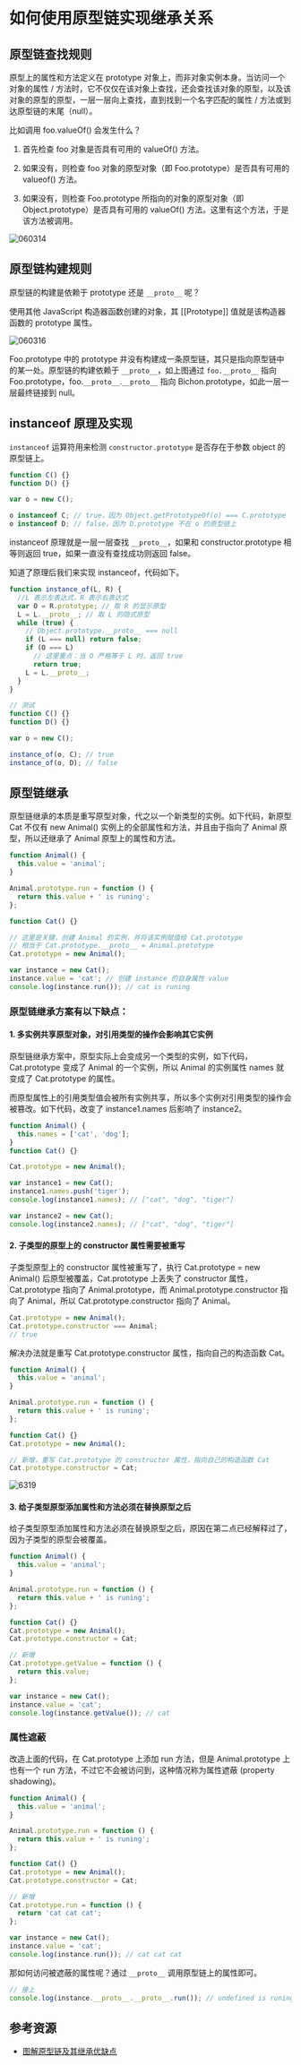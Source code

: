 # 如何使用原型链实现继承关系

## 原型链查找规则

原型上的属性和方法定义在 prototype 对象上，而非对象实例本身。当访问一个对象的属性 / 方法时，它不仅仅在该对象上查找，还会查找该对象的原型，以及该对象的原型的原型，一层一层向上查找，直到找到一个名字匹配的属性 / 方法或到达原型链的末尾（null）。

比如调用 foo.valueOf() 会发生什么？

1. 首先检查 foo 对象是否具有可用的 valueOf() 方法。

2. 如果没有，则检查 foo 对象的原型对象（即 Foo.prototype）是否具有可用的 valueof() 方法。

3. 如果没有，则检查 Foo.prototype 所指向的对象的原型对象（即 Object.prototype）是否具有可用的 valueOf() 方法。这里有这个方法，于是该方法被调用。

![060314](./assets/2019-07-24-060314.jpg)

## 原型链构建规则

原型链的构建是依赖于 prototype 还是 `__proto__` 呢？

使用其他 JavaScript 构造器函数创建的对象，其 [[Prototype]] 值就是该构造器函数的 prototype 属性。


![060316](./assets/2019-07-24-060316.png)

Foo.prototype 中的 prototype 并没有构建成一条原型链，其只是指向原型链中的某一处。原型链的构建依赖于 `__proto__`，如上图通过 `foo.__proto__` 指向 Foo.prototype，foo.`__proto__`.`__proto__` 指向 Bichon.prototype，如此一层一层最终链接到 null。

## instanceof 原理及实现

`instanceof` 运算符用来检测 `constructor.prototype` 是否存在于参数 object 的原型链上。

```ts
function C() {}
function D() {}

var o = new C();

o instanceof C; // true，因为 Object.getPrototypeOf(o) === C.prototype
o instanceof D; // false，因为 D.prototype 不在 o 的原型链上
```

instanceof 原理就是一层一层查找 `__proto__`，如果和 constructor.prototype 相等则返回 true，如果一直没有查找成功则返回 false。

知道了原理后我们来实现 instanceof，代码如下。

```ts
function instance_of(L, R) {
  //L 表示左表达式，R 表示右表达式
  var O = R.prototype; // 取 R 的显示原型
  L = L.__proto__; // 取 L 的隐式原型
  while (true) {
    // Object.prototype.__proto__ === null
    if (L === null) return false;
    if (O === L)
      // 这里重点：当 O 严格等于 L 时，返回 true
      return true;
    L = L.__proto__;
  }
}

// 测试
function C() {}
function D() {}

var o = new C();

instance_of(o, C); // true
instance_of(o, D); // false
```

## 原型链继承

原型链继承的本质是重写原型对象，代之以一个新类型的实例。如下代码，新原型 Cat 不仅有 new Animal() 实例上的全部属性和方法，并且由于指向了 Animal 原型，所以还继承了 Animal 原型上的属性和方法。

```ts
function Animal() {
  this.value = 'animal';
}

Animal.prototype.run = function () {
  return this.value + ' is runing';
};

function Cat() {}

// 这里是关键，创建 Animal 的实例，并将该实例赋值给 Cat.prototype
// 相当于 Cat.prototype.__proto__ = Animal.prototype
Cat.prototype = new Animal();

var instance = new Cat();
instance.value = 'cat'; // 创建 instance 的自身属性 value
console.log(instance.run()); // cat is runing
```

### 原型链继承方案有以下缺点：

#### 1. 多实例共享原型对象，对引用类型的操作会影响其它实例

原型链继承方案中，原型实际上会变成另一个类型的实例，如下代码，Cat.prototype 变成了 Animal 的一个实例，所以 Animal 的实例属性 names 就变成了 Cat.prototype 的属性。

而原型属性上的引用类型值会被所有实例共享，所以多个实例对引用类型的操作会被篡改。如下代码，改变了 instance1.names 后影响了 instance2。

```ts
function Animal() {
  this.names = ['cat', 'dog'];
}
function Cat() {}

Cat.prototype = new Animal();

var instance1 = new Cat();
instance1.names.push('tiger');
console.log(instance1.names); // ["cat", "dog", "tiger"]

var instance2 = new Cat();
console.log(instance2.names); // ["cat", "dog", "tiger"]
```

#### 2. 子类型的原型上的 constructor 属性需要被重写

子类型原型上的 constructor 属性被重写了，执行 Cat.prototype = new Animal() 后原型被覆盖，Cat.prototype 上丢失了 constructor 属性， Cat.prototype 指向了 Animal.prototype，而 Animal.prototype.constructor 指向了 Animal，所以 Cat.prototype.constructor 指向了 Animal。

```ts
Cat.prototype = new Animal();
Cat.prototype.constructor === Animal;
// true
```

解决办法就是重写 Cat.prototype.constructor 属性，指向自己的构造函数 Cat。

```ts
function Animal() {
  this.value = 'animal';
}

Animal.prototype.run = function () {
  return this.value + ' is runing';
};

function Cat() {}
Cat.prototype = new Animal();

// 新增，重写 Cat.prototype 的 constructor 属性，指向自己的构造函数 Cat
Cat.prototype.constructor = Cat;
```

![6319](./assets/2019-07-24-060319.jpg)

#### 3. 给子类型原型添加属性和方法必须在替换原型之后

给子类型原型添加属性和方法必须在替换原型之后，原因在第二点已经解释过了，因为子类型的原型会被覆盖。

```ts
function Animal() {
  this.value = 'animal';
}

Animal.prototype.run = function () {
  return this.value + ' is runing';
};

function Cat() {}
Cat.prototype = new Animal();
Cat.prototype.constructor = Cat;

// 新增
Cat.prototype.getValue = function () {
  return this.value;
};

var instance = new Cat();
instance.value = 'cat';
console.log(instance.getValue()); // cat
```

### 属性遮蔽

改造上面的代码，在 Cat.prototype 上添加 run 方法，但是 Animal.prototype 上也有一个 run 方法，不过它不会被访问到，这种情况称为属性遮蔽 (property shadowing)。

```ts
function Animal() {
  this.value = 'animal';
}

Animal.prototype.run = function () {
  return this.value + ' is runing';
};

function Cat() {}
Cat.prototype = new Animal();
Cat.prototype.constructor = Cat;

// 新增
Cat.prototype.run = function () {
  return 'cat cat cat';
};

var instance = new Cat();
instance.value = 'cat';
console.log(instance.run()); // cat cat cat
```

那如何访问被遮蔽的属性呢？通过 `__proto__` 调用原型链上的属性即可。

```ts
// 接上
console.log(instance.__proto__.__proto__.run()); // undefined is runing
```

## 参考资源

- [图解原型链及其继承优缺点](https://muyiy.cn/blog/5/5.2.html)
